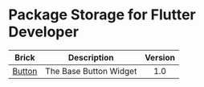 # Package Storage for Flutter Developer

| Brick                      | Description            | Version | 
|----------------------------|------------------------|:-------:|
| [Button](./bricks/_button) | The Base Button Widget |   1.0   |
